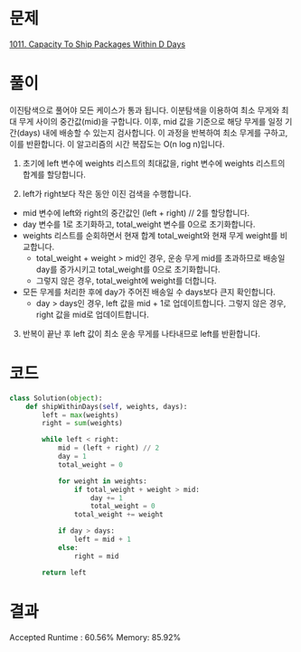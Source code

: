 # 문제

[1011. Capacity To Ship Packages Within D Days](https://leetcode.com/problems/capacity-to-ship-packages-within-d-days/)

# 풀이

이진탐색으로 풀어야 모든 케이스가 통과 됩니다.
이분탐색을 이용하여 최소 무게와 최대 무게 사이의 중간값(mid)을 구합니다. 이후, mid 값을 기준으로 해당 무게를 일정 기간(days) 내에 배송할 수 있는지 검사합니다. 이 과정을 반복하여 최소 무게를 구하고, 이를 반환합니다. 이 알고리즘의 시간 복잡도는 O(n log n)입니다.

1. 초기에 left 변수에 weights 리스트의 최대값을, right 변수에 weights 리스트의 합계를 할당합니다.

2. left가 right보다 작은 동안 이진 검색을 수행합니다.

- mid 변수에 left와 right의 중간값인 (left + right) // 2를 할당합니다.
- day 변수를 1로 초기화하고, total_weight 변수를 0으로 초기화합니다.
- weights 리스트를 순회하면서 현재 합계 total_weight와 현재 무게 weight를 비교합니다.
  - total_weight + weight > mid인 경우, 운송 무게 mid를 초과하므로 배송일 day를 증가시키고 total_weight를 0으로 초기화합니다.
  - 그렇지 않은 경우, total_weight에 weight를 더합니다.
- 모든 무게를 처리한 후에 day가 주어진 배송일 수 days보다 큰지 확인합니다.
  - day > days인 경우, left 값을 mid + 1로 업데이트합니다.
    그렇지 않은 경우, right 값을 mid로 업데이트합니다.

3. 반복이 끝난 후 left 값이 최소 운송 무게를 나타내므로 left를 반환합니다.

# 코드

```python
class Solution(object):
    def shipWithinDays(self, weights, days):
        left = max(weights)
        right = sum(weights)

        while left < right:
            mid = (left + right) // 2
            day = 1
            total_weight = 0

            for weight in weights:
                if total_weight + weight > mid:
                    day += 1
                    total_weight = 0
                total_weight += weight

            if day > days:
                left = mid + 1
            else:
                right = mid

        return left
```

# 결과

Accepted
Runtime : 60.56%
Memory: 85.92%
